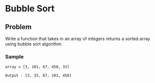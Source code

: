 # Bubble Sort

## Problem
Write a function that takes in an array of integers returns a sorted array using bubble sort algorithm.

### Sample
```
array = [3, 101, 67, 450, 33]

Output - [3, 33, 67, 101, 450]
```